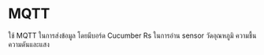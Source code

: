 # MQTT
ใช้ MQTT ในการส่งข้อมูล โดยมีบอร์ด Cucumber Rs ในการอ่าน sensor วัดอุณหภูมิ ความชื้น ความดันและแสง
